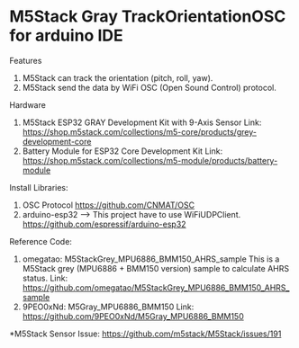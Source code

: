 # M5Stack Gray TrackOrientationOSC for arduino IDE
Features
1. M5Stack can track the orientation (pitch, roll, yaw).
2. M5Stack send the data by WiFi OSC (Open Sound Control) protocol.

Hardware
1. M5Stack ESP32 GRAY Development Kit with 9-Axis Sensor
Link: https://shop.m5stack.com/collections/m5-core/products/grey-development-core
2. Battery Module for ESP32 Core Development Kit
Link: https://shop.m5stack.com/collections/m5-module/products/battery-module
  
Install Libraries:
1. OSC Protocol
https://github.com/CNMAT/OSC
2. arduino-esp32 --> This project have to use WiFiUDPClient.
https://github.com/espressif/arduino-esp32

Reference Code:
1. omegatao: M5StackGrey_MPU6886_BMM150_AHRS_sample
This is a M5Stack grey (MPU6886 + BMM150 version) sample to calculate AHRS status.
Link: https://github.com/omegatao/M5StackGrey_MPU6886_BMM150_AHRS_sample
2. 9PEO0xNd: M5Gray_MPU6886_BMM150
Link: https://github.com/9PEO0xNd/M5Gray_MPU6886_BMM150

*M5Stack Sensor Issue: https://github.com/m5stack/M5Stack/issues/191
